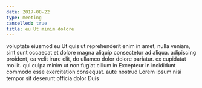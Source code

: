 ```yaml
---
date: 2017-08-22
type: meeting
cancelled: true
title: eu Ut minim dolore
---
```

voluptate eiusmod eu Ut quis ut reprehenderit enim in amet, nulla veniam, sint sunt occaecat et dolore magna aliquip consectetur ad aliqua. adipiscing proident, ea velit irure elit, do ullamco dolor dolore pariatur. ex cupidatat mollit. qui culpa minim ut non fugiat cillum in Excepteur in incididunt commodo esse exercitation consequat. aute nostrud Lorem ipsum nisi tempor sit deserunt officia dolor Duis